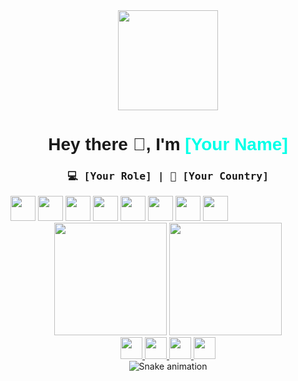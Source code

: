 <!-- README.md -->

<!-- Fonts -->
<style>
@import url('https://fonts.googleapis.com/css2?family=Orbitron:wght@600&family=JetBrains+Mono:wght@400&display=swap');
</style>

<div align="center">
  <img height="160" src="https://media.giphy.com/media/M9gbBd9nbDrOTu1Mqx/giphy.gif" />
  <h1 style="font-family: 'Orbitron', sans-serif;">Hey there 👋, I'm <span style="color:#00ffe7;">[Your Name]</span></h1>
  <h3 style="font-family: 'JetBrains Mono', monospace;">💻 [Your Role] | 📍 [Your Country]</h3>
</div>

<div align="left"> <img src="https://cdn.jsdelivr.net/gh/devicons/devicon/icons/javascript/javascript-original.svg" height="40" /> <img src="https://cdn.jsdelivr.net/gh/devicons/devicon/icons/react/react-original.svg" height="40" /> <img src="https://cdn.jsdelivr.net/gh/devicons/devicon/icons/nodejs/nodejs-original.svg" height="40" /> <img src="https://cdn.jsdelivr.net/gh/devicons/devicon/icons/python/python-original.svg" height="40" /> <img src="https://cdn.jsdelivr.net/gh/devicons/devicon/icons/docker/docker-plain-wordmark.svg" height="40" /> <img src="https://cdn.jsdelivr.net/gh/devicons/devicon/icons/kubernetes/kubernetes-plain.svg" height="40" /> <img src="https://cdn.jsdelivr.net/gh/devicons/devicon/icons/amazonwebservices/amazonwebservices-line-wordmark.svg" height="40" /> <img src="https://cdn.jsdelivr.net/gh/devicons/devicon/icons/firebase/firebase-plain-wordmark.svg" height="40" /> </div>
<div align="center"> <img src="https://github-readme-stats.vercel.app/api?username=yourusername&show_icons=true&theme=dracula&border_radius=10&count_private=true" height="180" /> <img src="https://github-readme-stats.vercel.app/api/top-langs?username=yourusername&layout=compact&langs_count=8&theme=dracula&border_radius=10" height="180" /> </div>
<div align="center"> <a href="https://linkedin.com/in/your-link" target="_blank"> <img src="https://img.shields.io/static/v1?message=LinkedIn&logo=linkedin&label=&color=0077B5&logoColor=white&labelColor=&style=for-the-badge" height="35" /> </a> <a href="https://twitter.com/your-handle" target="_blank"> <img src="https://img.shields.io/static/v1?message=Twitter&logo=twitter&label=&color=1DA1F2&logoColor=white&labelColor=&style=for-the-badge" height="35" /> </a> <a href="mailto:your@email.com" target="_blank"> <img src="https://img.shields.io/static/v1?message=Gmail&logo=gmail&label=&color=D14836&logoColor=white&labelColor=&style=for-the-badge" height="35" /> </a> <a href="https://youtube.com/@your-channel" target="_blank"> <img src="https://img.shields.io/static/v1?message=YouTube&logo=youtube&label=&color=FF0000&logoColor=white&labelColor=&style=for-the-badge" height="35" /> </a> </div>
<div align="center"> <img src="https://raw.githubusercontent.com/hemavarnas25/hemavarnas25/output/snake.svg" alt="Snake animation" /> </div>
